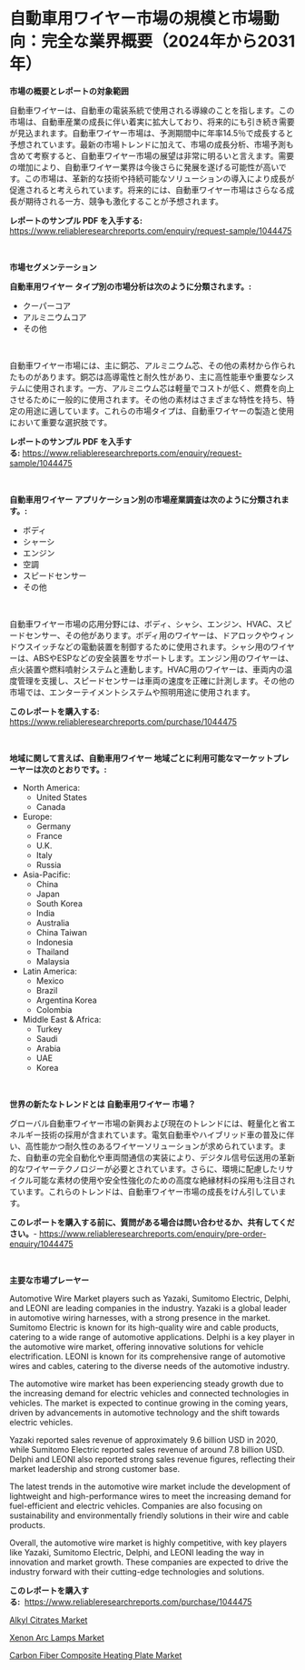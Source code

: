 <p><h1>自動車用ワイヤー市場の規模と市場動向：完全な業界概要（2024年から2031年）</h1></p><p><strong>市場の概要とレポートの対象範囲</strong></p>
<p><p>自動車ワイヤーは、自動車の電装系統で使用される導線のことを指します。この市場は、自動車産業の成長に伴い着実に拡大しており、将来的にも引き続き需要が見込まれます。自動車ワイヤー市場は、予測期間中に年率14.5％で成長すると予想されています。最新の市場トレンドに加えて、市場の成長分析、市場予測も含めて考察すると、自動車ワイヤー市場の展望は非常に明るいと言えます。需要の増加により、自動車ワイヤー業界は今後さらに発展を遂げる可能性が高いです。この市場は、革新的な技術や持続可能なソリューションの導入により成長が促進されると考えられています。将来的には、自動車ワイヤー市場はさらなる成長が期待される一方、競争も激化することが予想されます。</p></p>
<p><strong>レポートのサンプル PDF を入手する:</strong> <a href="https://www.reliableresearchreports.com/enquiry/request-sample/1044475">https://www.reliableresearchreports.com/enquiry/request-sample/1044475</a></p>
<p>&nbsp;</p>
<p><strong>市場セグメンテーション</strong></p>
<p><strong>自動車用ワイヤー タイプ別の市場分析は次のように分類されます。:</strong></p>
<p><ul><li>クーパーコア</li><li>アルミニウムコア</li><li>その他</li></ul></p>
<p>&nbsp;</p>
<p><p>自動車ワイヤー市場には、主に銅芯、アルミニウム芯、その他の素材から作られたものがあります。銅芯は高導電性と耐久性があり、主に高性能車や重要なシステムに使用されます。一方、アルミニウム芯は軽量でコストが低く、燃費を向上させるために一般的に使用されます。その他の素材はさまざまな特性を持ち、特定の用途に適しています。これらの市場タイプは、自動車ワイヤーの製造と使用において重要な選択肢です。</p></p>
<p><strong>レポートのサンプル PDF を入手する:</strong>&nbsp;<a href="https://www.reliableresearchreports.com/enquiry/request-sample/1044475">https://www.reliableresearchreports.com/enquiry/request-sample/1044475</a></p>
<p>&nbsp;</p>
<p><strong> 自動車用ワイヤー アプリケーション別の市場産業調査は次のように分類されます。:</strong></p>
<p><ul><li>ボディ</li><li>シャーシ</li><li>エンジン</li><li>空調</li><li>スピードセンサー</li><li>その他</li></ul></p>
<p>&nbsp;</p>
<p><p>自動車ワイヤー市場の応用分野には、ボディ、シャシ、エンジン、HVAC、スピードセンサー、その他があります。ボディ用のワイヤーは、ドアロックやウィンドウスイッチなどの電動装置を制御するために使用されます。シャシ用のワイヤーは、ABSやESPなどの安全装置をサポートします。エンジン用のワイヤーは、点火装置や燃料噴射システムと連動します。HVAC用のワイヤーは、車両内の温度管理を支援し、スピードセンサーは車両の速度を正確に計測します。その他の市場では、エンターテイメントシステムや照明用途に使用されます。</p></p>
<p><strong>このレポートを購入する:</strong>&nbsp; <a href="https://www.reliableresearchreports.com/purchase/1044475">https://www.reliableresearchreports.com/purchase/1044475</a></p>
<p>&nbsp;</p>
<p><strong>地域に関して言えば、自動車用ワイヤー 地域ごとに利用可能なマーケットプレーヤーは次のとおりです。:</strong></p>
<p><ul>
    <li>
        North America:
        <ul>
            <li>United States</li>
            <li>Canada</li>
        </ul>
    </li>
    <li>
        Europe:
        <ul>
            <li>Germany</li>
            <li>France</li>
            <li>U.K.</li>
            <li>Italy</li>
            <li>Russia</li>
        </ul>
    </li>
    <li>
        Asia-Pacific:
        <ul>
            <li>China</li>
            <li>Japan</li>
            <li>South Korea</li>
            <li>India</li>
            <li>Australia</li>
            <li>China Taiwan</li>
            <li>Indonesia</li>
            <li>Thailand</li>
            <li>Malaysia</li>
        </ul>
    </li>
    <li>
        Latin America:
        <ul>
            <li>Mexico</li>
            <li>Brazil</li>
            <li>Argentina Korea</li>
            <li>Colombia</li>
        </ul>
    </li>
    <li>
        Middle East & Africa:
        <ul>
            <li>Turkey</li>
            <li>Saudi</li>
            <li>Arabia</li>
            <li>UAE</li>
            <li>Korea</li>
        </ul>
    </li>
    </ul></p>
<p>&nbsp;</p>
<p><strong>世界の新たなトレンドとは 自動車用ワイヤー 市場？</strong></p>
<p><p>グローバル自動車ワイヤー市場の新興および現在のトレンドには、軽量化と省エネルギー技術の採用が含まれています。電気自動車やハイブリッド車の普及に伴い、高性能かつ耐久性のあるワイヤーソリューションが求められています。また、自動車の完全自動化や車両間通信の実装により、デジタル信号伝送用の革新的なワイヤーテクノロジーが必要とされています。さらに、環境に配慮したリサイクル可能な素材の使用や安全性強化のための高度な絶縁材料の採用も注目されています。これらのトレンドは、自動車ワイヤー市場の成長をけん引しています。</p></p>
<p><strong>このレポートを購入する前に、質問がある場合は問い合わせるか、共有してください。</strong>- <a href="https://www.reliableresearchreports.com/enquiry/pre-order-enquiry/1044475">https://www.reliableresearchreports.com/enquiry/pre-order-enquiry/1044475</a></p>
<p>&nbsp;</p>
<p><strong>主要な市場プレーヤー</strong></p>
<p><p>Automotive Wire Market players such as Yazaki, Sumitomo Electric, Delphi, and LEONI are leading companies in the industry. Yazaki is a global leader in automotive wiring harnesses, with a strong presence in the market. Sumitomo Electric is known for its high-quality wire and cable products, catering to a wide range of automotive applications. Delphi is a key player in the automotive wire market, offering innovative solutions for vehicle electrification. LEONI is known for its comprehensive range of automotive wires and cables, catering to the diverse needs of the automotive industry.</p><p>The automotive wire market has been experiencing steady growth due to the increasing demand for electric vehicles and connected technologies in vehicles. The market is expected to continue growing in the coming years, driven by advancements in automotive technology and the shift towards electric vehicles.</p><p>Yazaki reported sales revenue of approximately 9.6 billion USD in 2020, while Sumitomo Electric reported sales revenue of around 7.8 billion USD. Delphi and LEONI also reported strong sales revenue figures, reflecting their market leadership and strong customer base.</p><p>The latest trends in the automotive wire market include the development of lightweight and high-performance wires to meet the increasing demand for fuel-efficient and electric vehicles. Companies are also focusing on sustainability and environmentally friendly solutions in their wire and cable products.</p><p>Overall, the automotive wire market is highly competitive, with key players like Yazaki, Sumitomo Electric, Delphi, and LEONI leading the way in innovation and market growth. These companies are expected to drive the industry forward with their cutting-edge technologies and solutions.</p></p>
<p><strong>このレポートを購入する:</strong>&nbsp;&nbsp;<a href="https://www.reliableresearchreports.com/purchase/1044475">https://www.reliableresearchreports.com/purchase/1044475</a></p>
<p><p><a href="https://view.publitas.com/reportprime-1/alkyl-citrates-market-provides-a-comprehensive-analysis-including-a-macro-overview-of-the-market-as-well-as-micro-details-such-as-market-size-and-competitive-landscape/">Alkyl Citrates Market</a></p><p><a href="https://view.publitas.com/reportprime-1/xenon-arc-lamps-market-a-comprehensive-report-of-its-market-share-growth-trends-2024-2031/">Xenon Arc Lamps Market</a></p><p><a href="https://view.publitas.com/reportprime-1/carbon-fiber-composite-heating-plate-market-provides-a-comprehensive-analysis-including-a-macro-overview-of-the-market-as-well-as-micro-details-such-as-market-size-and-competitive-landscape/">Carbon Fiber Composite Heating Plate Market</a></p></p>